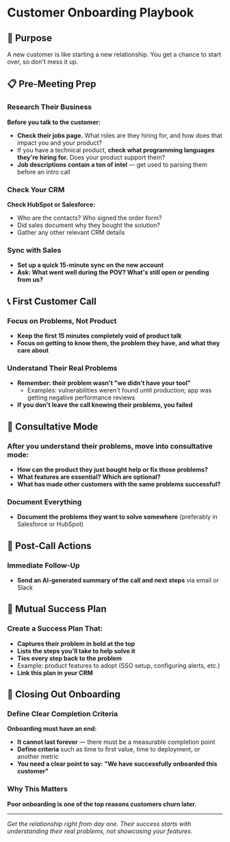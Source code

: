 # Customer Onboarding Playbook

## 🎯 Purpose
A new customer is like starting a new relationship. You get a chance to start over, so don't mess it up.

## 📋 Pre-Meeting Prep

### Research Their Business
**Before you talk to the customer:**
- **Check their jobs page.** What roles are they hiring for, and how does that impact you and your product?
- If you have a technical product, **check what programming languages they're hiring for.** Does your product support them?
- **Job descriptions contain a ton of intel** — get used to parsing them before an intro call

### Check Your CRM
**Check HubSpot or Salesforce:**
- Who are the contacts? Who signed the order form?
- Did sales document why they bought the solution?
- Gather any other relevant CRM details

### Sync with Sales
- **Set up a quick 15-minute sync on the new account**
- **Ask: What went well during the POV? What's still open or pending from us?**

## 📞 First Customer Call

### Focus on Problems, Not Product
- **Keep the first 15 minutes completely void of product talk**
- **Focus on getting to know them, the problem they have, and what they care about**

### Understand Their Real Problems
- **Remember: their problem wasn't "we didn't have your tool"**
  - Examples: vulnerabilities weren't found until production; app was getting negative performance reviews
- **If you don't leave the call knowing their problems, you failed**

## 🧠 Consultative Mode

### After you understand their problems, move into consultative mode:
- **How can the product they just bought help or fix those problems?**
- **What features are essential? Which are optional?**
- **What has made other customers with the same problems successful?**

### Document Everything
- **Document the problems they want to solve somewhere** (preferably in Salesforce or HubSpot)

## 📧 Post-Call Actions

### Immediate Follow-Up
- **Send an AI-generated summary of the call and next steps** via email or Slack

## 📝 Mutual Success Plan

### Create a Success Plan That:
- **Captures their problem in bold at the top**
- **Lists the steps you'll take to help solve it**
- **Ties every step back to the problem**
- Example: product features to adopt (SSO setup, configuring alerts, etc.)
- **Link this plan in your CRM**

## 🏁 Closing Out Onboarding

### Define Clear Completion Criteria
**Onboarding must have an end:**
- **It cannot last forever** — there must be a measurable completion point
- **Define criteria** such as time to first value, time to deployment, or another metric
- **You need a clear point to say: "We have successfully onboarded this customer"**

### Why This Matters
**Poor onboarding is one of the top reasons customers churn later.**

---

*Get the relationship right from day one. Their success starts with understanding their real problems, not showcasing your features.*